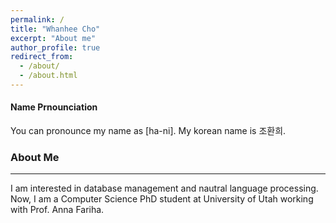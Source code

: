 ```yaml
---
permalink: /
title: "Whanhee Cho"
excerpt: "About me"
author_profile: true
redirect_from: 
  - /about/
  - /about.html
---
```

#### Name Prnounciation
You can pronounce my name as [ha-ni].
My korean name is 조환희.

### About Me
--- 
I am interested in database management and nautral language processing.
Now, I am a Computer Science PhD student at University of Utah working with Prof. Anna Fariha.

<!-- <section>
  <h2>Latest News</h2>
  <div class="news-wrapper">
    <div class="news-item">New publication: <a href="link-to-paper">Title of Paper</a></div>
  </div>
</section> -->
